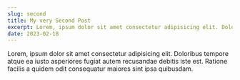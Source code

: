 ```yaml
---
slug: second
title: My very Second Post
excerpt: Lorem, ipsum dolor sit amet consectetur adipisicing elit. Doloribus tempore atque
date: 2023-02-18
---
```

<p>
    Lorem, ipsum dolor sit amet consectetur adipisicing elit. Doloribus tempore atque ea iusto asperiores fugiat autem recusandae debitis iste est. Ratione facilis a quidem odit consequatur maiores sint ipsa quibusdam.
</p>